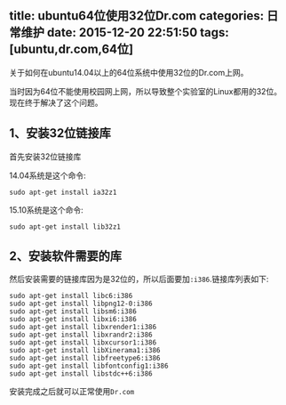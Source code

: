 title: ubuntu64位使用32位Dr.com
categories: 日常维护
date: 2015-12-20 22:51:50
tags: [ubuntu,dr.com,64位]
---
关于如何在ubuntu14.04以上的64位系统中使用32位的Dr.com上网。

当时因为64位不能使用校园网上网，所以导致整个实验室的Linux都用的32位。现在终于解决了这个问题。

<!--more-->

## 1、安装32位链接库 
首先安装32位链接库

14.04系统是这个命令:
```shell
sudo apt-get install ia32z1
```
15.10系统是这个命令:
```shell
sudo apt-get install lib32z1
```
## 2、安装软件需要的库
然后安装需要的链接库因为是32位的，所以后面要加`:i386`.链接库列表如下:
```shell
sudo apt-get install libc6:i386
sudo apt-get install libpng12-0:i386
sudo apt-get install libsm6:i386
sudo apt-get install libxi6:i386
sudo apt-get install libxrender1:i386
sudo apt-get install libxrandr2:i386
sudo apt-get install libxcursor1:i386
sudo apt-get install libXinerama1:i386
sudo apt-get install libfreetype6:i386
sudo apt-get install libfontconfig1:i386
sudo apt-get install libstdc++6:i386
```

安装完成之后就可以正常使用`Dr.com`